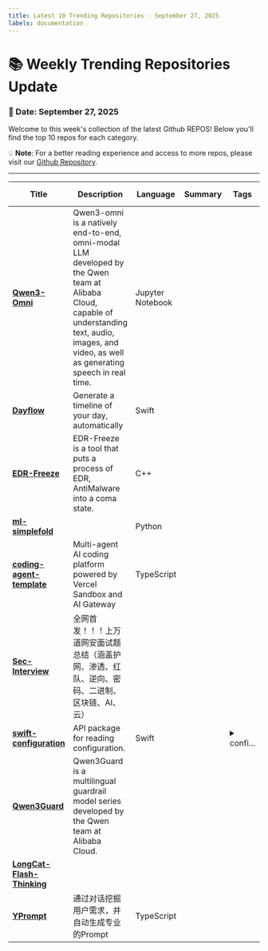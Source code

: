 ```yaml
---
title: Latest 10 Trending Repositories - September 27, 2025
labels: documentation
---
```

# 📚 Weekly Trending Repositories Update

### 📅 Date: September 27, 2025

Welcome to this week's collection of the latest Github REPOS! Below you'll find the top 10 repos for each category.

💡 **Note**: For a better reading experience and access to more repos, please visit our [Github Repository](https://github.com/marc-ko/daily-trending-repo).

---

| **Title** | **Description** | **Language** | **Summary** | **Tags** | **Stars Count** |
| --- | --- | --- | --- | --- | --- |
| **[Qwen3-Omni](https://github.com/QwenLM/Qwen3-Omni)** | Qwen3-omni is a natively end-to-end, omni-modal LLM developed by the Qwen team at Alibaba Cloud, capable of understanding text, audio, images, and video, as well as generating speech in real time. | Jupyter Notebook |  |  | 2155 |
| **[Dayflow](https://github.com/JerryZLiu/Dayflow)** | Generate a timeline of your day, automatically | Swift |  |  | 1882 |
| **[EDR-Freeze](https://github.com/TwoSevenOneT/EDR-Freeze)** | EDR-Freeze is a tool that puts a process of EDR, AntiMalware into a coma state. | C++ |  |  | 520 |
| **[ml-simplefold](https://github.com/apple/ml-simplefold)** |  | Python |  |  | 428 |
| **[coding-agent-template](https://github.com/vercel-labs/coding-agent-template)** | Multi-agent AI coding platform powered by Vercel Sandbox and AI Gateway | TypeScript |  |  | 357 |
| **[Sec-Interview](https://github.com/duckpigdog/Sec-Interview)** | 全网首发！！！上万道网安面试题总结（涵盖护网、渗透、红队、逆向、密码、二进制、区块链、AI、云） |  |  |  | 236 |
| **[swift-configuration](https://github.com/apple/swift-configuration)** | API package for reading configuration. | Swift |  | <details><summary>confi...</summary><p>configuration, server, swift</p></details> | 235 |
| **[Qwen3Guard](https://github.com/QwenLM/Qwen3Guard)** | Qwen3Guard is a multilingual guardrail model series developed by the Qwen team at Alibaba Cloud. |  |  |  | 190 |
| **[LongCat-Flash-Thinking](https://github.com/meituan-longcat/LongCat-Flash-Thinking)** |  |  |  |  | 188 |
| **[YPrompt](https://github.com/fish2018/YPrompt)** | 通过对话挖掘用户需求，并自动生成专业的Prompt | TypeScript |  |  | 182 |

